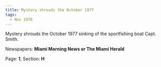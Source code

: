 ```yaml
---  
title: Mystery shrouds the October 1977  
tags:  
  - Nov 1978  
---  
```

  
Mystery shrouds the October 1977 sinking of the sportfishing boat Capt. Smith.  
  
Newspapers: **Miami Morning News or The Miami Herald**  
  
Page: **1**, Section: **H** 
